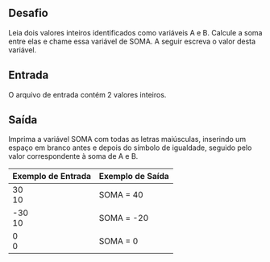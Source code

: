 ## Desafio

Leia dois valores inteiros identificados como variáveis A e B. Calcule a soma entre elas e chame essa variável de SOMA.
A seguir escreva o valor desta variável.

## Entrada

O arquivo de entrada contém 2 valores inteiros.

## Saída

Imprima a variável SOMA com todas as letras maiúsculas, inserindo um espaço em branco antes e depois do símbolo de igualdade, 
seguido pelo valor correspondente à soma de A e B.

| Exemplo de Entrada | Exemplo de Saída|
| ---|--- |
| 30<br />10 | SOMA = 40 |
| -30<br />10 | SOMA = -20 |
| 0<br />0 | SOMA = 0 |
